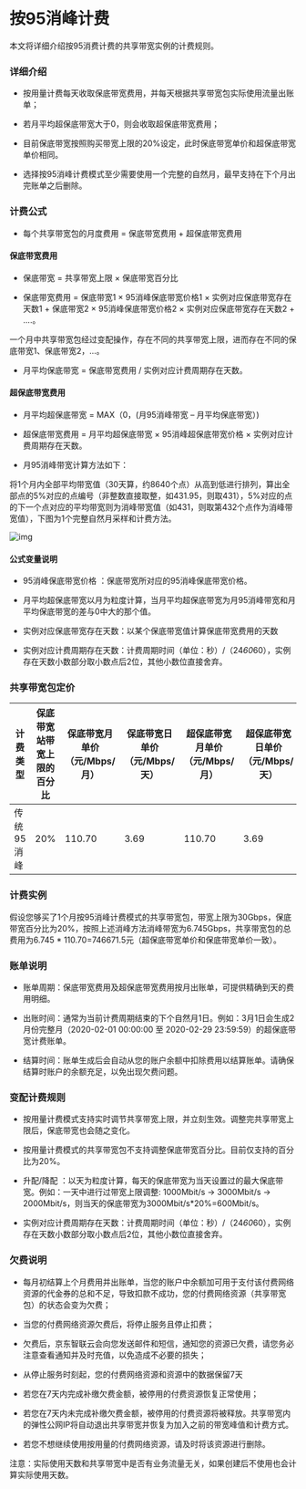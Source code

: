 # 按95消峰计费

本文将详细介绍按95消费计费的共享带宽实例的计费规则。

### 详细介绍

- 按用量计费每天收取保底带宽费用，并每天根据共享带宽包实际使用流量出账单；

- 若月平均超保底带宽大于0，则会收取超保底带宽费用；

- 目前保底带宽按照购买带宽上限的20%设定，此时保底带宽单价和超保底带宽单价相同。

- 选择按95消峰计费模式至少需要使用一个完整的自然月，最早支持在下个月出完账单之后删除。

### 计费公式

- 每个共享带宽包的月度费用 = 保底带宽费用 + 超保底带宽费用



#### 保底带宽费用

- 保底带宽 = 共享带宽上限 × 保底带宽百分比

- 保底带宽费用 = 保底带宽1 × 95消峰保底带宽价格1 × 实例对应保底带宽存在天数1 + 保底带宽2 × 95消峰保底带宽价格2 × 实例对应保底带宽存在天数2 + ....。

一个月中共享带宽包经过变配操作，存在不同的共享带宽上限，进而存在不同的保底带宽1、保底带宽2，...。

- 月平均保底带宽 = 保底带宽费用 / 实例对应计费周期存在天数。



#### 超保底带宽费用

- 月平均超保底带宽 = MAX（0，(月95消峰带宽 – 月平均保底带宽）)

- 超保底带宽费用 = 月平均超保底带宽 × 95消峰超保底带宽价格 × 实例对应计费周期存在天数。

- 月95消峰带宽计算方法如下：

将1个月内全部平均带宽值（30天算，约8640个点）从高到低进行排列，算出全部点的5%对应的点编号（非整数直接取整，如431.95，则取431），5%对应的点的下一个点对应的平均带宽则为消峰带宽值（如431，则取第432个点作为消峰带宽值），下图为1个完整自然月采样和计费方法。


![img](../../../../image/Networking/Shared-Bandwidth-Packag/95-peak-elimination.png)



#### 公式变量说明

- 95消峰保底带宽价格 ：保底带宽所对应的95消峰保底带宽价格。

- 月平均超保底带宽以月为粒度计算，当月平均超保底带宽为月95消峰带宽和月平均保底带宽的差与0中大的那个值。

- 实例对应保底带宽存在天数：以某个保底带宽值计算保底带宽费用的天数

- 实例对应计费周期存在天数：计费周期时间（单位：秒）/（24*60*60），实例存在天数小数部分取小数点后2位，其他小数位直接舍弃。



### 共享带宽包定价

| 计费类型   | 保底带宽站带宽上限的百分比 | 保底带宽月单价（元/Mbps/月） | 保底带宽日单价（元/Mbps/天） | 超保底带宽月单价（元/Mbps/月） | 超保底带宽日单价（元/Mbps/天） |
| ---------- | -------------------------- | ---------------------------- | ---------------------------- | ------------------------------ | ------------------------------ |
| 传统95消峰 | 20%                        | 110.70                       | 3.69                         | 110.70                         | 3.69                           |

### 计费实例

假设您够买了1个月按95消峰计费模式的共享带宽包，带宽上限为30Gbps，保底带宽百分比为20%，按照上述消峰方法消峰带宽为6.745Gbps，共享带宽包的总费用为6.745 * 110.70=746671.5元（超保底带宽单价和保底带宽单价一致）。



### 账单说明

- 账单周期：保底带宽费用及超保底带宽费用按月出账单，可提供精确到天的费用明细。

- 出账时间：通常为当前计费周期结束的下个自然月1日。例如：3月1日会生成2月份完整月（2020-02-01 00:00:00 至 2020-02-29 23:59:59）的超保底带宽计费账单。

- 结算时间：账单生成后会自动从您的账户余额中扣除费用以结算账单。请确保结算时账户的余额充足，以免出现欠费问题。



### 变配计费规则

- 按用量计费模式支持实时调节共享带宽上限，并立刻生效。调整完共享带宽上限后，保底带宽也会随之变化。

- 按用量计费模式的共享带宽包不支持调整保底带宽百分比。目前仅支持的百分比为20%。

- 升配/降配 ：以天为粒度计算，每天的保底带宽为当天设置过的最大保底带宽。例如：一天中进行过带宽上限调整: 1000Mbit/s -> 3000Mbit/s -> 2000Mbit/s，则当天的保底带宽为3000Mbit/s*20%=600Mbit/s。

- 实例对应计费周期存在天数：计费周期时间（单位：秒）/（24*60*60），实例存在天数小数部分取小数点后2位，其他小数位直接舍弃。



### 欠费说明

- 每月初结算上个月费用并出账单，当您的账户中余额加可用于支付该付费网络资源的代金券的总和不足，导致扣款不成功，您的付费网络资源（共享带宽包）的状态会变为欠费；

- 当您的付费网络资源欠费后，将停止服务且停止扣费；

- 欠费后，京东智联云会向您发送邮件和短信，通知您的资源已欠费，请您务必注意查看通知并及时充值，以免造成不必要的损失；

- 从停止服务时刻起，您的付费网络资源和资源中的数据保留7天

- 若您在7天内完成补缴欠费金额，被停用的付费资源恢复正常使用；

- 若您在7天内未完成补缴欠费金额，被停用的付费资源将被释放。共享带宽内的弹性公网IP将自动退出共享带宽并恢复为加入之前的带宽峰值和计费方式。

- 若您不想继续使用按用量的付费网络资源，请及时将该资源进行删除。



注意：实际使用天数和共享带宽中是否有业务流量无关，如果创建后不使用也会计算实际使用天数。
